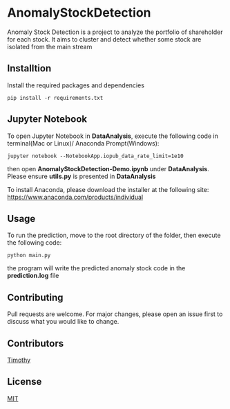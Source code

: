 # AnomalyStockDetection
Anomaly Stock Detection is a project to analyze the portfolio of shareholder for each stock. It aims to cluster and detect whether some stock are isolated from the main stream 

## Installtion
Install the required packages and dependencies
```
pip install -r requirements.txt
```

## Jupyter Notebook
To open Jupyter Notebook in **DataAnalysis**, execute the following code in terminal(Mac or Linux)/ Anaconda Prompt(Windows):

```
jupyter notebook --NotebookApp.iopub_data_rate_limit=1e10
```

then open **AnomalyStockDetection-Demo.ipynb** under **DataAnalysis**. 
Please ensure **utils.py** is presented in **DataAnalysis**

To install Anaconda, please download the installer at the following site:
https://www.anaconda.com/products/individual

## Usage
To run the prediction, move to the root directory of the folder, then execute the following code:

```
python main.py
```

the program will write the predicted anomaly stock code in the **prediction.log** file

## Contributing
Pull requests are welcome. For major changes, please open an issue first to discuss what you would like to change.

## Contributors
[Timothy](https://github.com/Timlo512)

## License
[MIT](https://choosealicense.com/licenses/mit/)



